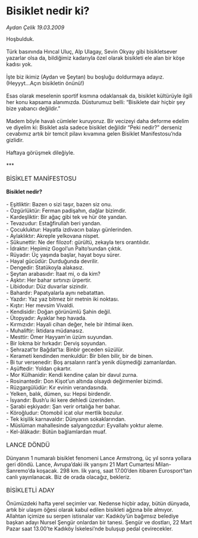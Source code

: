 # Bisiklet nedir ki?

*Aydan Çelik 19.03.2009*

<div class="taraf_structure_2col_1zq">
<div class="margen_n">



 <p>Hoşbulduk. <br/><br/>Türk basınında Hıncal Uluç, Alp Ulagay, Sevin Okyay gibi bisikletsever yazarlar olsa da, bildiğimiz kadarıyla özel olarak bisikleti ele alan bir köşe kadısı yok. <br/><br/>İşte biz ikimiz (Aydan ve Şeytan) bu boşluğu doldurmaya adayız. (Heyyyt...Açın bisikletin önünü!) <br/><br/>Esas olarak meselenin sportif kısmına odaklansak da, bisiklet kültürüyle ilgili her konu kapsama alanımızda. Düsturumuz belli: “Bisiklete dair hiçbir şey bize yabancı değildir.” <br/><br/>Madem böyle havalı cümleler kuruyoruz. Bir vecizeyi daha deforme edelim ve diyelim ki: Bisiklet asla sadece bisiklet değildir “Peki nedir?” derseniz cevabımız artık bir temcit pilavı kıvamına gelen Bisiklet Manifestosu’nda gizlidir. <br/><br/>Haftaya görüşmek dileğiyle. <br/><br/>*** <br/><br/><font size="3">BİSİKLET MANİFESTOSU</font> <br/><br/><strong>Bisiklet nedir? <br/></strong><br/>- Eşitliktir: Bazen o sizi taşır, bazen siz onu. <br/>- Özgürlüktür: Ferman padişahın, dağlar bizimdir. <br/>- Kardeşliktir: Bir ağaç gibi tek ve hür öte yandan. <br/>- Tevazudur: Estağfirullah beri yandan. <br/>- Çocukluktur: Hayatla izdivacın balayı günlerinden. <br/>- Aylaklıktır: Akreple yelkovana nispet. <br/>- Sûkunettir: Ne der filozof: gürültü, zekayla ters orantılıdır. <br/>- İdraktır: Hepimiz Gogol’un Palto’sundan çıktık. <br/>- Rüyadır: Üç yaşında başlar, hayat boyu sürer. <br/>- Hayal gücüdür: Durduğunda devrilir. <br/>- Dengedir: Statükoyla alakasız. <br/>- Şeytan arabasıdır: İtaat mi, o da kim? <br/>- Aşktır: Her bahar sırtınızı ürpertir. <br/>- Libidodur: Düz duvarlar sizindir. <br/>- Bahardır: Papatyalarla aynı nebatattan. <br/>- Yazdır: Yaz yaz bitmez bir metnin iki noktası. <br/>- Kıştır: Her mevsim Vivaldi. <br/>- Kendisidir: Doğan görünümlü Şahin değil. <br/>- Ütopyadır: Ayaklar hep havada. <br/>- Kırmızıdır: Hayali cihan değer, hele bir ihtimal iken. <br/>- Muhaliftir: İktidara müdanasız. <br/>- Mesttir: Ömer Hayyam’ın üzüm suyundan. <br/>- Bir lokma bir hırkadır: Derviş soyundan. <br/>- Şehrazat’tır Bağdat’ta: Binbir geceden süzülür. <br/>- Kerameti kendinden menkuldür: Bir bilen bilir, bir de binen. <br/>- Bi tur versenedir: Boş arsaların rant’a yenik düşmediği zamanlardan. <br/>- Aşüftedir: Yoldan çıkartır. <br/>- Mor Külhanidir: Kendi kendine çalan bir davul zurna. <br/>- Rosinantedir: Don Kişot’un altında olsaydı değirmenler bizimdi. <br/>- Rüzgargülüdür: Kır evinin verandasında. <br/>- Yelken, balık, dümen, su: Hepsi birdendir. <br/>- İsyandır: Bush’u iki kere dehledi üzerinden. <br/>- Şarabi eşkiyadır: Şan verir ortalığa her bahar. <br/>- Köroğludur: Otomobil icat olur mertlik bozulur. <br/>- Tek kişilik karnavaldır: Dünyanın sokaklarından. <br/>- Müslüman mahallesinde salyangozdur: Eyvallahı yoktur aleme. <br/>- Kel-âlâkadır: Bütün bağlamlardan muaf. <br/>  <br/><font size="5"><font size="3">LANCE DÖNDÜ</font> <br/></font><br/>Dünyanın 1 numaralı bisiklet fenomeni Lance Armstrong, üç yıl sonra yollara geri döndü. Lance, Avrupa’daki ilk yarışını 21 Mart Cumartesi Milan-Sanremo’da koşacak. 298 km. lik yarış, saat 17.00’den itibaren Eurosport’tan canlı yayınlanacak. Biz de orada olacağız, bekleriz.   <br/><br/><font size="3">BİSİKLETLİ ADAY</font> <br/><br/>Önümüzdeki hafta yerel seçimler var. Nedense hiçbir aday, bütün dünyada, artık bir ulaşım öğesi olarak kabul edilen bisikleti ağzına bile almıyor. Allahtan içimize su serpen istisnalar var: Kadıköy’ün bağımsız belediye başkan adayı Nursel Şengür onlardan bir tanesi. Şengür ve dostları, 22 Mart Pazar saat 13.00’te Kadıköy İskelesi’nde buluşup pedal çevirecekler. </p>
<br/>
<br/>
<br/>



<br/>


<div id="taraf_not">
</div>

</div>


</div>
